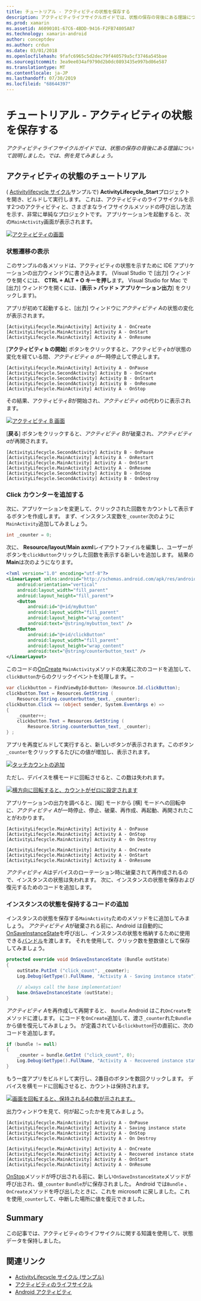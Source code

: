 ```yaml
---
title: チュートリアル - アクティビティの状態を保存する
description: アクティビティライフサイクルガイドでは、状態の保存の背後にある理論について説明しました。では、例を見てみましょう。
ms.prod: xamarin
ms.assetid: A6090101-67C6-4BDD-9416-F2FB74805A87
ms.technology: xamarin-android
author: conceptdev
ms.author: crdun
ms.date: 03/01/2018
ms.openlocfilehash: 9fafc6965c5d2dec79f440579a5cf3746a545bae
ms.sourcegitcommit: 3ea9ee034af9790d2b0dc0893435e997bd06e587
ms.translationtype: MT
ms.contentlocale: ja-JP
ms.lasthandoff: 07/30/2019
ms.locfileid: "68644397"
---
```

# <a name="walkthrough---saving-the-activity-state"></a>チュートリアル - アクティビティの状態を保存する

_アクティビティライフサイクルガイドでは、状態の保存の背後にある理論について説明しました。では、例を見てみましょう。_

## <a name="activity-state-walkthrough"></a>アクティビティの状態のチュートリアル

( [Activitylifecycle サイクル](https://docs.microsoft.com/samples/xamarin/monodroid-samples/activitylifecycle)サンプルで) **ActivityLifecycle_Start**プロジェクトを開き、ビルドして実行します。 これは、アクティビティのライフサイクルを示す2つのアクティビティと、さまざまなライフサイクルメソッドの呼び出し方法を示す、非常に単純なプロジェクトです。 アプリケーションを起動すると、次の`MainActivity`画面が表示されます。

[![アクティビティの画面](saving-state-images/01-activity-a-sml.png)](saving-state-images/01-activity-a.png#lightbox)

### <a name="viewing-state-transitions"></a>状態遷移の表示

このサンプルの各メソッドは、アクティビティの状態を示すために IDE アプリケーションの出力ウィンドウに書き込みます。 (Visual Studio で [出力] ウィンドウを開くには、 **CTRL + ALT + O キーを押し**ます。 Visual Studio for Mac で [出力] ウィンドウを開くには、[**表示 > パッド > アプリケーション出力**] をクリックします)。

アプリが初めて起動すると、[出力] ウィンドウに*アクティビティ A*の状態の変化が表示されます。 

```shell
[ActivityLifecycle.MainActivity] Activity A - OnCreate
[ActivityLifecycle.MainActivity] Activity A - OnStart
[ActivityLifecycle.MainActivity] Activity A - OnResume
```

[**アクティビティ b の開始**] ボタンをクリックすると、アクティビティ*b*が状態の変化を経ている間、*アクティビティ a が*一時停止して停止します。 

```shell
[ActivityLifecycle.MainActivity] Activity A - OnPause
[ActivityLifecycle.SecondActivity] Activity B - OnCreate
[ActivityLifecycle.SecondActivity] Activity B - OnStart
[ActivityLifecycle.SecondActivity] Activity B - OnResume
[ActivityLifecycle.MainActivity] Activity A - OnStop
```

その結果、アクティビティ*B*が開始され、*アクティビティ a*の代わりに表示されます。 

[![アクティビティ B 画面](saving-state-images/02-activity-b-sml.png)](saving-state-images/02-activity-b.png#lightbox)

[**戻る**] ボタンをクリックすると、*アクティビティ B*が破棄され、*アクティビティ a*が再開されます。 

```shell
[ActivityLifecycle.SecondActivity] Activity B - OnPause
[ActivityLifecycle.MainActivity] Activity A - OnRestart
[ActivityLifecycle.MainActivity] Activity A - OnStart
[ActivityLifecycle.MainActivity] Activity A - OnResume
[ActivityLifecycle.SecondActivity] Activity B - OnStop
[ActivityLifecycle.SecondActivity] Activity B - OnDestroy
```
### <a name="adding-a-click-counter"></a>Click カウンターを追加する

次に、アプリケーションを変更して、クリックされた回数をカウントして表示するボタンを作成します。 まず、インスタンス変数を`_counter`次のように`MainActivity`追加してみましょう。

```csharp
int _counter = 0;
```

次に、 **Resource/layout/Main axml**レイアウトファイルを編集し、ユーザーがボタンを`clickButton`クリックした回数を表示する新しいを追加します。 結果の**Main**は次のようになります。 

```xml
<?xml version="1.0" encoding="utf-8"?>
<LinearLayout xmlns:android="http://schemas.android.com/apk/res/android"
    android:orientation="vertical"
    android:layout_width="fill_parent"
    android:layout_height="fill_parent">
    <Button
        android:id="@+id/myButton"
        android:layout_width="fill_parent"
        android:layout_height="wrap_content"
        android:text="@string/mybutton_text" />
    <Button
        android:id="@+id/clickButton"
        android:layout_width="fill_parent"
        android:layout_height="wrap_content"
        android:text="@string/counterbutton_text" />
</LinearLayout>
```

このコードの[OnCreate](xref:Android.App.Activity.OnCreate*) `MainActivity`メソッドの末尾に次のコードを追加して、 `clickButton`からのクリックイベントを処理します。 &ndash;

```csharp
var clickbutton = FindViewById<Button> (Resource.Id.clickButton);
clickbutton.Text = Resources.GetString (
    Resource.String.counterbutton_text, _counter);
clickbutton.Click += (object sender, System.EventArgs e) =>
{
    _counter++;
    clickbutton.Text = Resources.GetString (
        Resource.String.counterbutton_text, _counter);
} ;
```

アプリを再度ビルドして実行すると、新しいボタンが表示されます。このボタン`_counter`をクリックするたびにの値が増加し、表示されます。

[![タッチカウントの追加](saving-state-images/03-touched-sml.png)](saving-state-images/03-touched.png#lightbox)

ただし、デバイスを横モードに回転させると、この数は失われます。

[![横方向に回転すると、カウントがゼロに設定されます](saving-state-images/05-rotate-nosave-sml.png)](saving-state-images/05-rotate-nosave.png#lightbox)

アプリケーションの出力を調べると、[縦] モードから [横] モードへの回転中に、*アクティビティ A*が一時停止、停止、破棄、再作成、再起動、再開されたことがわかります。 

```shell
[ActivityLifecycle.MainActivity] Activity A - OnPause
[ActivityLifecycle.MainActivity] Activity A - OnStop
[ActivityLifecycle.MainActivity] Activity A - On Destroy

[ActivityLifecycle.MainActivity] Activity A - OnCreate
[ActivityLifecycle.MainActivity] Activity A - OnStart
[ActivityLifecycle.MainActivity] Activity A - OnResume
```

*アクティビティ A*はデバイスのローテーション時に破棄されて再作成されるので、インスタンスの状態は失われます。 次に、インスタンスの状態を保存および復元するためのコードを追加します。

### <a name="adding-code-to-preserve-instance-state"></a>インスタンスの状態を保持するコードの追加

インスタンスの状態を保存する`MainActivity`ためのメソッドをに追加してみましょう。 *アクティビティ A*が破棄される前に、Android は自動的に[OnSaveInstanceState](xref:Android.App.Activity.OnSaveInstanceState*)を呼び出し、インスタンスの状態を格納するために使用できる[バンドル](xref:Android.OS.Bundle)を渡します。 それを使用して、クリック数を整数値として保存してみましょう。

```csharp
protected override void OnSaveInstanceState (Bundle outState)
{
    outState.PutInt ("click_count", _counter);
    Log.Debug(GetType().FullName, "Activity A - Saving instance state");

    // always call the base implementation!
    base.OnSaveInstanceState (outState);    
}
```

*アクティビティ A*を再作成して再開すると、 `Bundle` Android はこれ`OnCreate`をメソッドに渡します。 にコードを`OnCreate`追加して、渡さ`_counter`れた`Bundle`から値を復元してみましょう。 が定義されている`clickbutton`行の直前に、次のコードを追加します。 

```csharp
if (bundle != null)
{
    _counter = bundle.GetInt ("click_count", 0);
    Log.Debug(GetType().FullName, "Activity A - Recovered instance state");
}
```

もう一度アプリをビルドして実行し、2番目のボタンを数回クリックします。 デバイスを横モードに回転させると、カウントは保持されます。

[![画面を回転すると、保持される4の数が示されます。](saving-state-images/06-rotate-save-sml.png)](saving-state-images/06-rotate-save.png#lightbox)

出力ウィンドウを見て、何が起こったかを見てみましょう。

```shell
[ActivityLifecycle.MainActivity] Activity A - OnPause
[ActivityLifecycle.MainActivity] Activity A - Saving instance state
[ActivityLifecycle.MainActivity] Activity A - OnStop
[ActivityLifecycle.MainActivity] Activity A - On Destroy

[ActivityLifecycle.MainActivity] Activity A - OnCreate
[ActivityLifecycle.MainActivity] Activity A - Recovered instance state
[ActivityLifecycle.MainActivity] Activity A - OnStart
[ActivityLifecycle.MainActivity] Activity A - OnResume
```

[OnStop](xref:Android.App.Activity.OnStop)メソッドが呼び出される前に、新しい`OnSaveInstanceState`メソッドが呼び出され、値`_counter` `Bundle`がに保存されました。 Android では`Bundle` 、 `OnCreate`メソッドを呼び出したときに、これを microsoft に戻しました。これを使用`_counter`して、中断した場所に値を復元できました。

## <a name="summary"></a>Summary

この記事では、アクティビティのライフサイクルに関する知識を使用して、状態データを保持しました。

## <a name="related-links"></a>関連リンク

- [ActivityLifecycle サイクル (サンプル)](https://docs.microsoft.com/samples/xamarin/monodroid-samples/activitylifecycle)
- [アクティビティのライフサイクル](~/android/app-fundamentals/activity-lifecycle/index.md)
- [Android アクティビティ](xref:Android.App.Activity)

